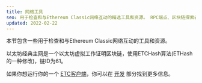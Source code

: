 ```yaml
---
title: 网络工具
seo: 用于检查和与Ethereum Classic网络互动的精选工具和资源。 RPC端点、区块链探索者和网络监控者。
updated: 2022-02-22
---
```


本节包含一些用于检查和与Ethereum Classic网络互动的工具和资源。

以太坊经典主网是一个以太坊虚拟工作证明区块链，使用ETCHash算法(ETHash的一种修改)，链ID为61。

如果你想运行你的一个 [ETC客户端](/development/clients)，你可以在 [开发](/development) 部分找到更多信息。
